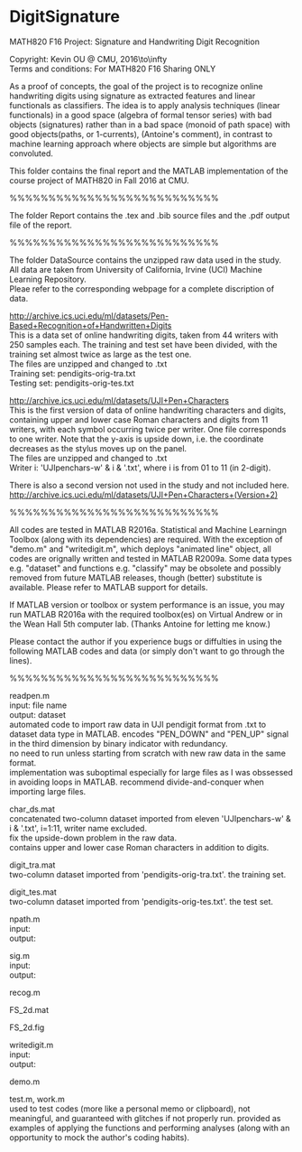 # DigitSignature
MATH820 F16 Project: Signature and Handwriting Digit Recognition  

Copyright: Kevin OU @ CMU, 2016\to\infty  
Terms and conditions: For MATH820 F16 Sharing ONLY


As a proof of concepts, the goal of the project is to recognize online handwriting digits using signature as extracted features and linear functionals as classifiers. The idea is to apply analysis techniques (linear functionals) in a good space (algebra of formal tensor series) with bad objects (signatures) rather than in a bad space (monoid of path space) with good objects(paths, or 1-currents), (Antoine's comment), in contrast to machine learning approach where objects are simple but algorithms are convoluted.  


This folder contains the final report and the MATLAB implementation of the course project of MATH820 in Fall 2016 at CMU.  

%%%%%%%%%%%%%%%%%%%%%%%%%%%  

The folder Report contains the .tex and .bib source files and the .pdf output file of the report.  

%%%%%%%%%%%%%%%%%%%%%%%%%%%  

The folder DataSource contains the unzipped raw data used in the study.  
All data are taken from University of California, Irvine (UCI) Machine Learning Repository.  
Pleae refer to the corresponding webpage for a complete discription of data.  

http://archive.ics.uci.edu/ml/datasets/Pen-Based+Recognition+of+Handwritten+Digits  
This is a data set of online handwriting digits, taken from 44 writers with 250 samples each. The training and test set have been divided, with the training set almost twice as large as the test one.  
The files are unzipped and changed to .txt  
Training set: pendigits-orig-tra.txt  
Testing set: pendigits-orig-tes.txt  

http://archive.ics.uci.edu/ml/datasets/UJI+Pen+Characters  
This is the first version of data of online handwriting characters and digits, containing upper and lower case Roman characters and digits from 11 writers, with each symbol occurring twice per writer. One file corresponds to one writer. Note that the y-axis is upside down, i.e. the coordinate decreases as the stylus moves up on the panel.  
The files are unzipped and changed to .txt  
Writer i: 'UJIpenchars-w' & i & '.txt', where i is from 01 to 11 (in 2-digit).  

There is also a second version not used in the study and not included here.  
http://archive.ics.uci.edu/ml/datasets/UJI+Pen+Characters+(Version+2)  

%%%%%%%%%%%%%%%%%%%%%%%%%%%  

All codes are tested in MATLAB R2016a. Statistical and Machine Learningn Toolbox (along with its dependencies) are required. With the exception of "demo.m" and "writedigit.m", which deploys "animated line" object, all codes are orignally written and tested in MATLAB R2009a. Some data types e.g. "dataset" and functions e.g. "classify" may be obsolete and possibly removed from future MATLAB releases, though (better) substitute is available. Please refer to MATLAB support for details.  

If MATLAB version or toolbox or system performance is an issue, you may run MATLAB R2016a with the required toolbox(es) on Virtual Andrew or in the Wean Hall 5th computer lab. (Thanks Antoine for letting me know.)  

Please contact the author if you experience bugs or diffulties in using the following MATLAB codes and data (or simply don't want to go through the lines).  

%%%%%%%%%%%%%%%%%%%%%%%%%%%  

readpen.m  
input: file name  
output: dataset  
automated code to import raw data in UJI pendigit format from .txt to dataset data type in MATLAB. encodes "PEN_DOWN" and "PEN_UP" signal in the third dimension by binary indicator with redundancy.  
no need to run unless starting from scratch with new raw data in the same format.  
implementation was suboptimal especially for large files as I was obssessed in avoiding loops in MATLAB. recommend divide-and-conquer when importing large files.  


char_ds.mat  
concatenated two-column dataset imported from eleven 'UJIpenchars-w' & i & '.txt', i=1:11, writer name excluded.  
fix the upside-down problem in the raw data.  
contains upper and lower case Roman characters in addition to digits.  


digit_tra.mat  
two-column dataset imported from 'pendigits-orig-tra.txt'. the training set.  


digit_tes.mat  
two-column dataset imported from 'pendigits-orig-tes.txt'. the test set.  


npath.m  
input:  
output:  


sig.m  
input:  
output:  


recog.m  


FS_2d.mat  


FS_2d.fig  


writedigit.m  
input:  
output:  


demo.m  


test.m, work.m  
used to test codes (more like a personal memo or clipboard), not meaningful, and guaranteed with glitches if not properly run. provided as examples of applying the functions and performing analyses (along with an opportunity to mock the author's coding habits).
